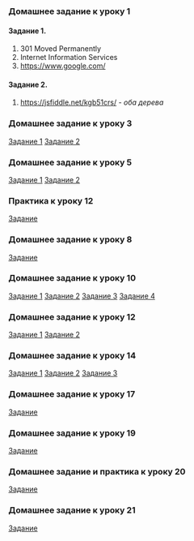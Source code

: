 ### Домашнее задание к уроку 1

#### Задание 1.
1. 301 Moved Permanently
1. Internet Information Services
1. https://www.google.com/
#### Задание 2.
1. https://jsfiddle.net/kgb51crs/ - *оба дерева*

### Домашнее задание к уроку 3

[Задание 1](https://github.com/AdukarIT/AbramovichNV/tree/master/homework1)
[Задание 2](https://github.com/AdukarIT/AbramovichNV/tree/master/homework3)

### Домашнее задание к уроку 5

[Задание 1](https://github.com/AdukarIT/AbramovichNV/tree/master/homework5_1)
[Задание 2](https://github.com/AdukarIT/AbramovichNV/tree/master/homework5_2)

### Практика к уроку 12

[Задание](https://github.com/AdukarIT/AbramovichNV/tree/master/lesson15)

### Домашнее задание к уроку 8

[Задание](https://github.com/AdukarIT/AbramovichNV/tree/master/homework8)

### Домашнее задание к уроку 10

[Задание 1](https://github.com/AdukarIT/AbramovichNV/tree/master/homework10_1)
[Задание 2](https://github.com/AdukarIT/AbramovichNV/tree/master/homework10_2)
[Задание 3](https://github.com/AdukarIT/AbramovichNV/tree/master/homework10_3)
[Задание 4](https://github.com/AdukarIT/AbramovichNV/tree/master/homework10_4)

### Домашнее задание к уроку 12

[Задание 1](https://github.com/AdukarIT/AbramovichNV/tree/master/homework12_1)
[Задание 2](https://github.com/AdukarIT/AbramovichNV/tree/master/homework12_2)

### Домашнее задание к уроку 14

[Задание 1](https://github.com/AdukarIT/AbramovichNV/tree/master/homework14_1)
[Задание 2](https://github.com/AdukarIT/AbramovichNV/tree/master/homework14_2)
[Задание 3](https://github.com/AdukarIT/AbramovichNV/tree/master/homework14_3)

### Домашнее задание к уроку 17

[Задание](https://github.com/AdukarIT/AbramovichNV/tree/master/homework17)

### Домашнее задание к уроку 19

[Задание](https://github.com/AdukarIT/AbramovichNV/tree/master/homework19.md)

### Домашнее задание и практика к уроку 20

[Задание](https://github.com/AdukarIT/AbramovichNV/tree/master/homework20)

### Домашнее задание к уроку 21

[Задание](https://github.com/AdukarIT/AbramovichNV/tree/master/homework21)